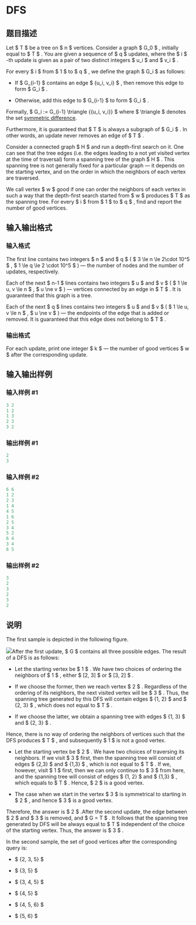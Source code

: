 # DFS

## 题目描述

Let $ T $ be a tree on $ n $ vertices. Consider a graph $ G_0 $ , initially equal to $ T $ . You are given a sequence of $ q $ updates, where the $ i $ -th update is given as a pair of two distinct integers $ u_i $ and $ v_i $ .

For every $ i $ from $ 1 $ to $ q $ , we define the graph $ G_i $ as follows:

- If $ G_{i-1} $ contains an edge $ \{u_i, v_i\} $ , then remove this edge to form $ G_i $ .

- Otherwise, add this edge to $ G_{i-1} $ to form $ G_i $ .

Formally, $ G_i := G_{i-1} \triangle \{\{u_i, v_i\}\} $ where $ \triangle $ denotes the set [symmetric difference](https://en.wikipedia.org/wiki/Symmetric_difference).

Furthermore, it is guaranteed that $ T $ is always a subgraph of $ G_i $ . In other words, an update never removes an edge of $ T $ .

Consider a connected graph $ H $ and run a depth-first search on it. One can see that the tree edges (i.e. the edges leading to a not yet visited vertex at the time of traversal) form a spanning tree of the graph $ H $ . This spanning tree is not generally fixed for a particular graph — it depends on the starting vertex, and on the order in which the neighbors of each vertex are traversed.

We call vertex $ w $ good if one can order the neighbors of each vertex in such a way that the depth-first search started from $ w $ produces $ T $ as the spanning tree. For every $ i $ from $ 1 $ to $ q $ , find and report the number of good vertices.

## 输入输出格式

### 输入格式

The first line contains two integers $ n $ and $ q $ ( $ 3 \le n \le 2\cdot 10^5 $ , $ 1 \le q \le 2 \cdot 10^5 $ ) — the number of nodes and the number of updates, respectively.

Each of the next $ n-1 $ lines contains two integers $ u $ and $ v $ ( $ 1 \le u, v \le n $ , $ u \ne v $ ) — vertices connected by an edge in $ T $ . It is guaranteed that this graph is a tree.

Each of the next $ q $ lines contains two integers $ u $ and $ v $ ( $ 1 \le u, v \le n $ , $ u \ne v $ ) — the endpoints of the edge that is added or removed. It is guaranteed that this edge does not belong to $ T $ .

### 输出格式

For each update, print one integer $ k $ — the number of good vertices $ w $ after the corresponding update.

## 输入输出样例

### 输入样例 #1

```cpp
3 2
1 2
1 3
2 3
3 2

```
### 输出样例 #1

```cpp
2
3

```
### 输入样例 #2

```cpp
6 6
1 2
2 3
1 4
4 5
1 6
2 5
3 4
5 2
6 4
3 4
6 5

```
### 输出样例 #2

```cpp
3
2
3
2
3
2

```
## 说明

The first sample is depicted in the following figure.

![](https://cdn.luogu.com.cn/upload/vjudge_pic/CF1044F/6fe1ac052613262c6f3f2a25dd747a307a471728.png)After the first update, $ G $ contains all three possible edges. The result of a DFS is as follows:

- Let the starting vertex be $ 1 $ . We have two choices of ordering the neighbors of $ 1 $ , either $ [2, 3] $ or $ [3, 2] $ .

- If we choose the former, then we reach vertex $ 2 $ . Regardless of the ordering of its neighbors, the next visited vertex will be $ 3 $ . Thus, the spanning tree generated by this DFS will contain edges $ \{1, 2\} $ and $ \{2, 3\} $ , which does not equal to $ T $ .

- If we choose the latter, we obtain a spanning tree with edges $ \{1, 3\} $ and $ \{2, 3\} $ .

Hence, there is no way of ordering the neighbors of vertices such that the DFS produces $ T $ , and subsequently $ 1 $ is not a good vertex.

- Let the starting vertex be $ 2 $ . We have two choices of traversing its neighbors. If we visit $ 3 $ first, then the spanning tree will consist of edges $ \{2,3\} $ and $ \{1,3\} $ , which is not equal to $ T $ . If we, however, visit $ 1 $ first, then we can only continue to $ 3 $ from here, and the spanning tree will consist of edges $ \{1, 2\} $ and $ \{1,3\} $ , which equals to $ T $ . Hence, $ 2 $ is a good vertex.

- The case when we start in the vertex $ 3 $ is symmetrical to starting in $ 2 $ , and hence $ 3 $ is a good vertex.

Therefore, the answer is $ 2 $ .After the second update, the edge between $ 2 $ and $ 3 $ is removed, and $ G = T $ . It follows that the spanning tree generated by DFS will be always equal to $ T $ independent of the choice of the starting vertex. Thus, the answer is $ 3 $ .

In the second sample, the set of good vertices after the corresponding query is:

- $ \{2, 3, 5\} $

- $ \{3, 5\} $

- $ \{3, 4, 5\} $

- $ \{4, 5\} $

- $ \{4, 5, 6\} $

- $ \{5, 6\} $

